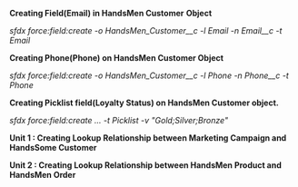 **Creating Field(Email) in HandsMen Customer** **Object**

*sfdx force:field:create -o HandsMen_Customer__c -l Email -n Email__c -t Email*

**Creating Phone(Phone) on HandsMen Customer Object**

*sfdx force:field:create -o HandsMen_Customer__c -l Phone -n Phone__c -t Phone*
 
**Creating Picklist field(Loyalty Status) on HandsMen Customer object.**

*sfdx force:field:create ... -t Picklist -v "Gold;Silver;Bronze"*

**Unit 1 : Creating Lookup Relationship between Marketing Campaign and HandsSome Customer**

**Unit 2 : Creating Lookup Relationship between HandsMen Product and HandsMen Order**


